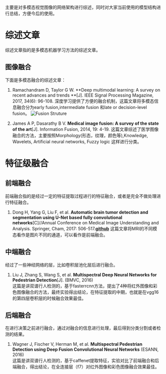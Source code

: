 主要是对多模态视觉图像的网络架构进行综述，同时对大家当前使用的模型结构进行总结，方便今后的使用。

# 综述文章
综述文章指的是多模态机器学习方法的综述文章。

## 图像融合
下面是多模态融合的综述文章：
1. Ramachandram D, Taylor G W. **Deep multimodal learning: A survey on recent advances and trends **[J]. IEEE Signal Processing Magazine, 2017, 34(6): 96-108.
深度学习提供了方便的融合机制，这篇文章将多模态信息融合分为early fusion,intermediate fusion 和late or decision-level fusion。
![Fusion Struture](https://raw.githubusercontent.com/cv-shiyanshi/multimodal-image-processing-based-neural-network/master/images/fusion.png)

2. James A P, Dasarathy B V. **Medical image fusion: A survey of the state of the art**[J]. Information Fusion, 2014, 19: 4-19. 
这篇文章综述了医学图像融合的方法，主要按照Morphology(形态，纹理，颜色等),Knowledge, Wavelets, Artificial neural networks, Fuzzy logic 这样进行分类。

# 特征级融合
## 前端融合
前端融合指的是经过一定的特征提取过程进行的特征融合，或者是完全不做处理进行特征融合。
1. Dong H, Yang G, Liu F, et al. **Automatic brain tumor detection and segmentation using U-Net based fully convolutional networks**[C]//Annual Conference on Medical Image Understanding and Analysis. Springer, Cham, 2017: 506-517.[**github**](https://github.com/zsdonghao/u-net-brain-tumor)
这篇文章将MRI的不同模态看作是图片不同的通道，可以看作是前端融合。

## 中端融合
经过了一些神经网络的层，比如卷积层池化层后进行融合。
1. Liu J, Zhang S, Wang S, et al. **Multispectral Deep Neural Networks for Pedestrian Detection**[J]. (BMVC, 2016)  
这篇是讲双谱行人检测的，基于fasterrcnn方法，提出了4种将红外图像和彩色图像融合的方法，最终实验得出结论，在特征提取的中期，也就是在vgg16的第四层卷积层的时候融合效果最佳。
## 后端融合
在进行决策之前进行融合，通过对融合的信息进行处理，最后得到分类分割或者检测的结果。  
1. Wagner J, Fischer V, Herman M, et al. **Multispectral Pedestrian Detection using Deep Fusion Convolutional Neural Networks** (ESANN, 2016)  
这篇是讲双谱行人检测的，基于caffenet提取特征，实验对比了前端融合和后端融合，得出结论，在全连接层（f7）对红外图像和彩色图像融合效果最佳。
